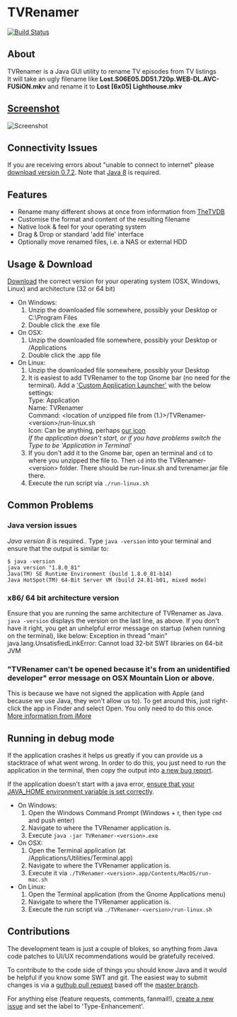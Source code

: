 # TVRenamer
[![Build Status](https://travis-ci.org/tvrenamer/tvrenamer.svg?branch=master)](https://travis-ci.org/tvrenamer/tvrenamer)
## About
TVRenamer is a Java GUI utility to rename TV episodes from TV listings  
It will take an ugly filename like **Lost.S06E05.DD51.720p.WEB-DL.AVC-FUSiON.mkv** and rename it to **Lost [6x05] Lighthouse.mkv**

## [Screenshot](https://github.com/tvrenamer/tvrenamer/wiki/Screenshots)
![Screenshot](https://dl.dropboxusercontent.com/u/554441/Screenshots/tvrenamer-0.7.png)

## Connectivity Issues
If you are receiving errors about "unable to connect to internet" please [download version 0.7.2](https://github.com/tvrenamer/tvrenamer/releases/tag/0.7.2). Note that [Java 8](https://java.com/en/download) is required.

## Features
 * Rename many different shows at once from information from [TheTVDB](http://thetvdb.com/)
 * Customise the format and content of the resulting filename
 * Native look & feel for your operating system
 * Drag & Drop or standard 'add file' interface
 * Optionally move renamed files, i.e. a NAS or external HDD

## Usage & Download
[Download](http://tvrenamer.github.com) the correct version for your operating system (OSX, Windows, Linux) and architecture (32 or 64 bit)

  * On Windows:
    1. Unzip the downloaded file somewhere, possibly your Desktop or C:\Program Files
    1. Double click the .exe file
  * On OSX:
    1. Unzip the downloaded file somewhere, possibly your Desktop or /Applications
    1. Double click the .app file
  * On Linux:
    1. Unzip the downloaded file somewhere, possibly your Desktop
    1. It is easiest to add TVRenamer to the top Gnome bar (no need for the terminal).  Add a ['Custom Application Launcher'](http://library.gnome.org/users/user-guide/2.32/gospanel-34.html.en) with the below settings:  
    Type: Application  
    Name: TVRenamer  
    Command: <location of unzipped file from (1.)>/TVRenamer-&lt;version&gt;/run-linux.sh  
    Icon: Can be anything, perhaps [our icon](http://github.com/tvrenamer/tvrenamer/raw/master/res/icons/tvrenamer.png)  
    *If the application doesn't start, or if you have problems switch the Type to be 'Application in Terminal'*
    1. If you don't add it to the Gnome bar, open an terminal and `cd` to where you unzipped the file to.  Then `cd` into the TVRenamer-&lt;version&gt; folder.  There should be run-linux.sh and tvrenamer.jar file there.
    1. Execute the run script via `./run-linux.sh`
    
## Common Problems
### Java version issues
*Java version 8* is required..  Type `java -version` into your terminal and ensure that the output is similar to:

    $ java -version
    java version "1.8.0_81"
    Java(TM) SE Runtime Environment (build 1.8.0_81-b14)
    Java HotSpot(TM) 64-Bit Server VM (build 24.81-b01, mixed mode)
   
### x86/ 64 bit architecture version
Ensure that you are running the same architecture of TVRenamer as Java. `java -version` displays the version on the last line, as above. If you don't have it right, you get an unhelpful error message on startup (when running on the terminal), like below:
    Exception in thread "main" java.lang.UnsatisfiedLinkError: Cannot load 32-bit SWT libraries on 64-bit JVM

### "TVRenamer can't be opened because it's from an unidentified developer" error message on OSX Mountain Lion or above.
This is because we have not signed the application with Apple (and because we use Java, they won't allow us to). To get around this, just right-click the app in Finder and select Open. You only need to do this once.  
[More information from iMore](http://www.imore.com/how-open-apps-unidentified-developer-os-x-mountain-lion)

## Running in debug mode
If the application crashes it helps us greatly if you can provide us a stacktrace of what went wrong.  In order to do this, you just need to run the application in the terminal, then copy the output into [a new bug report](https://github.com/tvrenamer/tvrenamer/issues/new).

If the application doesn't start with a java error, [ensure that your JAVA_HOME environment variable is set correctly](http://www.oracle.com/technology/sample_code/tech/java/sqlj_jdbc/files/9i_jdbc/EnvSetup.html).

  * On Windows:
    1. Open the Windows Command Prompt (Windows + r, then type `cmd` and push enter)
    1. Navigate to where the TVRenamer application is.
    1. Execute `java -jar TVRenamer-<version>.exe`
  * On OSX:
    1. Open the Terminal application (at /Applications/Utilities/Terminal.app)
    1. Navigate to where the TVRenamer application is.
    1. Execute it via `./TVRenamer-<version>.app/Contents/MacOS/run-mac.sh`
  * On Linux:
    1. Open the Terminal application (from the Gnome Applications menu)
    1. Navigate to where the TVRenamer application is.
    1. Execute the run script via `./TVRenamer-<version>/run-linux.sh`

## Contributions
The development team is just a couple of blokes, so anything from Java code patches to UI/UX recommendations would be gratefully received.

To contribute to the code side of things you should know Java and it would be helpful if you know some SWT and git. The easiest way to submit changes is via a [guthub pull request](http://help.github.com/forking/) based off the [master branch](http://github.com/tvrenamer/tvrenamer/tree/master).

For anything else (feature requests, comments, fanmail!), [create a new issue](https://github.com/tvrenamer/tvrenamer/issues/new) and set the label to 'Type-Enhancement'.
